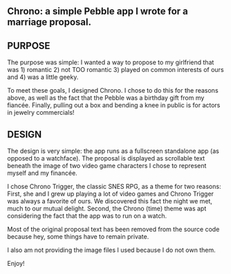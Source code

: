 Chrono: a simple Pebble app I wrote for a marriage proposal.
-----------------
PURPOSE
-----------------
The purpose was simple: I wanted a way to propose to my girlfriend that was 1) romantic 2) not TOO romantic 3) played on common interests of ours and 4) was a little geeky. 

To meet these goals, I designed Chrono. I chose to do this for the reasons above, as well as the fact that the Pebble was a birthday gift from my fiancée. Finally, pulling out a box and bending a knee in public is for actors in jewelry commercials!

DESIGN
-----------------
The design is very simple: the app runs as a fullscreen standalone app (as opposed to a watchface). The proposal is displayed as scrollable text beneath the image of two video game characters I chose to represent myself and my financée.

I chose Chrono Trigger, the classic SNES RPG, as a theme for two reasons: First, she and I grew up playing a lot of video games and Chrono Trigger was always a favorite of ours. We discovered this fact the night we met, much to our mutual delight. Second, the Chrono (time) theme was apt considering the fact that the app was to run on a watch.

Most of the original proposal text has been removed from the source code because hey, some things have to remain private.

I also am not providing the image files I used because I do not own them.

Enjoy!
